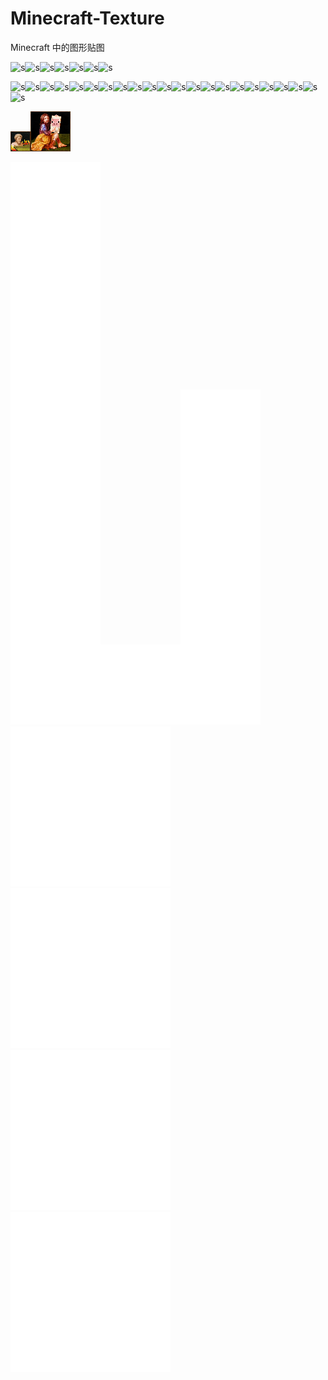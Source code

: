 # Minecraft-Texture

Minecraft 中的图形贴图

![s](./贴图/item/ico/pufferfish_bucket.ico)![s](./贴图/item/ico/book.ico)![s](./贴图/item/ico/cooked_porkchop.ico)![s](./贴图/item/ico/diamond.ico)![s](./贴图/item/ico/feather.ico)![s](./贴图/item/ico/glow_berries.ico)![s](./贴图/item/ico/honey_bottle.ico)

![s](./贴图/item/ico/knowledge_book.ico)![s](./贴图/item/ico/iron_sword.ico)![s](./贴图/item/ico/lantern.ico)![s](./贴图/item/ico/music_disc_5.ico)![s](./贴图/item/ico/nether_star.ico)![s](./贴图/item/ico/recovery_compass_22.ico)![s](./贴图/item/ico/shears.ico)![s](./贴图/item/ico/sweet_berries.ico)![s](./贴图/item/ico/water_bucket.ico)![s](./贴图/block/ico/acacia_sapling.ico)![s](./贴图/block/ico/slime_block.ico)![s](./贴图/block/ico/white_stained_glass.ico)![s](./贴图/block/ico/wither_rose.ico)![s](./贴图/mob_effect/ico/absorption.ico)![s](./贴图/mob_effect/ico/bad_omen.ico)![s](./贴图/mob_effect/ico/blindness.ico)![s](./贴图/mob_effect/ico/conduit_power.ico)![s](./贴图/mob_effect/ico/darkness.ico)![s](./贴图/mob_effect/ico/dolphins_grace.ico)![s](./贴图/mob_effect/ico/fire_resistance.ico)![s](./贴图/mob_effect/ico/glowing.ico)![s](./贴图/mob_effect/ico/slow_falling.ico)

![s](./贴图/painting/bust.png)![s](./贴图/painting/pigscene.png)



![s](./贴图/font/accented.png)![s](./贴图/font/ascii.png)![s](./贴图/font/nonlatin_european.png)![s](./贴图/font/unicode_page_3a.png)![s](./贴图/font/unicode_page_3b.png)![s](./贴图/font/unicode_page_15.png)![s](./贴图/font/unicode_page_aa.png)
